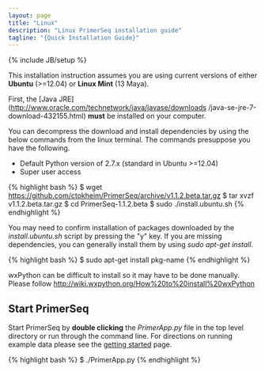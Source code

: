 ```yaml
---
layout: page
title: "Linux"
description: "Linux PrimerSeq installation guide"
tagline: "{Quick Installation Guide}"
---
```

{% include JB/setup %}

This installation instruction assumes you are using current versions of either
**Ubuntu** (>=12.04) or **Linux Mint** (13 Maya).

First, the [Java JRE](http://www.oracle.com/technetwork/java/javase/downloads
/java-se-jre-7-download-432155.html) **must** be installed on your computer.

You can decompress the download and install dependencies by using the below
commands from the linux terminal. The commands presuppose you have the
following.

* Default Python version of 2.7.x (standard in Ubuntu >=12.04)
* Super user access

{% highlight bash %}
$ wget https://github.com/ctokheim/PrimerSeq/archive/v1.1.2.beta.tar.gz
$ tar xvzf v1.1.2.beta.tar.gz
$ cd PrimerSeq-1.1.2.beta
$ sudo ./install.ubuntu.sh
{% endhighlight %}

You may need to confirm installation of packages downloaded by the *install.ubuntu.sh* script by pressing the "y" key.
If you are missing dependencies, you can generally install them by using *sudo
apt-get install*.

{% highlight bash %}
$ sudo apt-get install pkg-name
{% endhighlight %}

wxPython can be difficult to install so it may have to be done manually. Please follow http://wiki.wxpython.org/How%20to%20install%20wxPython

## Start PrimerSeq

Start PrimerSeq by **double clicking** the *PrimerApp.py* file in the top level directory or run through the command line.
For directions on running example data please see the [getting started](getting_started.html)
page.

{% highlight bash %}
$ ./PrimerApp.py
{%  endhighlight %}
